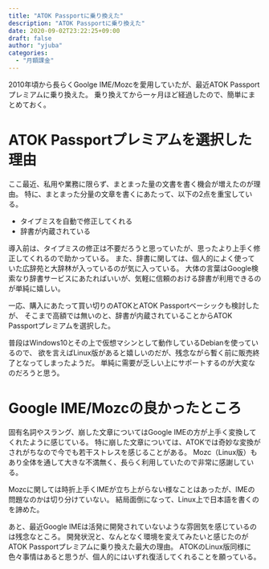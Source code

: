 ```yaml
---
title: "ATOK Passportに乗り換えた"
description: "ATOK Passportに乗り換えた"
date: 2020-09-02T23:22:25+09:00
draft: false
author: "yjuba"
categories:
  - "月額課金"
---
```


2010年頃から長らくGoolge IME/Mozcを愛用していたが、最近ATOK Passportプレミアムに乗り換えた。
乗り換えてから一ヶ月ほど経過したので、簡単にまとめておく。

# ATOK Passportプレミアムを選択した理由
ここ最近、私用や業務に限らず、まとまった量の文書を書く機会が増えたのが理由。
特に、まとまった分量の文章を書くにあたって、以下の2点を重宝している。
- タイプミスを自動で修正してくれる
- 辞書が内蔵されている

導入前は、タイプミスの修正は不要だろうと思っていたが、思ったより上手く修正してくれるので助かっている。
また、辞書に関しては、個人的によく使っていた広辞苑と大辞林が入っているのが気に入っている。
大体の言葉はGoogle検索なり辞書サービスにあたればいいが、気軽に信頼のおける辞書が利用できるのが単純に嬉しい。

一応、購入にあたって買い切りのATOKとATOK Passportベーシックも検討したが、
そこまで高額では無いのと、辞書が内蔵されていることからATOK Passportプレミアムを選択した。

普段はWindows10とその上で仮想マシンとして動作しているDebianを使っているので、
欲を言えばLinux版があると嬉しいのだが、残念ながら暫く前に販売終了となってしまったようだ。
単純に需要が乏しい上にサポートするのが大変なのだろうと思う。

# Google IME/Mozcの良かったところ
固有名詞やスラング、崩した文章についてはGoogle IMEの方が上手く変換してくれたように感じている。
特に崩した文章については、ATOKでは奇妙な変換がされがちなので今でも若干ストレスを感じることがある。
Mozc（Linux版）もあり全体を通して大きな不満無く、長らく利用していたので非常に感謝している。

Mozcに関しては時折上手くIMEが立ち上がらない様なことはあったが、IMEの問題なのかは切り分けていない。
結局面倒になって、Linux上で日本語を書くのを諦めた。

あと、最近Google IMEは活発に開発されていないような雰囲気を感じているのは残念なところ。
開発状況と、なんとなく環境を変えてみたいと感じたのがATOK Passportプレミアムに乗り換えた最大の理由。
ATOKのLinux版同様に色々事情はあると思うが、個人的にはいずれ復活してくれることを願っている。

